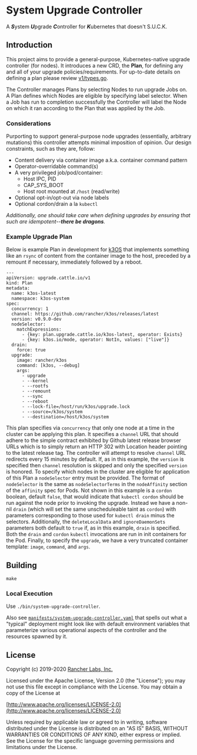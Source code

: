 # System Upgrade Controller

A ***S***ystem ***U***pgrade ***C***ontroller for ***K***ubernetes that doesn't S.U.C.K.

## Introduction

This project aims to provide a general-purpose, Kubernetes-native upgrade controller (for nodes).
It introduces a new CRD, the **Plan**, for defining any and all of your upgrade policies/requirements.
For up-to-date details on defining a plan please review [v1/types.go](pkg/apis/upgrade.cattle.io/v1/types.go).

The Controller manages Plans by selecting Nodes to run upgrade Jobs on.
A Plan defines which Nodes are eligible by specifying label selector.
When a Job has run to completion successfully the Controller will label the Node on which it ran
according to the Plan that was applied by the Job.

### Considerations

Purporting to support general-purpose node upgrades (essentially, arbitrary mutations) this controller attempts
minimal imposition of opinion. Our design constraints, such as they are, follow:

- Content delivery via container image a.k.a. container command pattern
- Operator-overridable command(s)
- A very privileged job/pod/container:
  - Host IPC, PID
  - CAP_SYS_BOOT
  - Host root mounted at `/host` (read/write)
- Optional opt-in/opt-out via node labels
- Optional cordon/drain a la `kubectl`

_Additionally, one should take care when defining upgrades by ensuring that such are idempotent--**there be dragons**._

### Example Upgrade Plan

Below is example Plan in development for [k3OS](https://github.com/rancher/k3os) that implements something like an
`rsync` of content from the container image to the host, preceded by a remount if necessary, immediately followed by a reboot.

```
---
apiVersion: upgrade.cattle.io/v1
kind: Plan
metadata:
  name: k3os-latest
  namespace: k3os-system
spec:
  concurrency: 1
  channel: https://github.com/rancher/k3os/releases/latest
  version: v0.9.0-dev
  nodeSelector:
    matchExpressions:
      - {key: plan.upgrade.cattle.io/k3os-latest, operator: Exists}
      - {key: k3os.io/mode, operator: NotIn, values: ["live"]}
  drain:
    force: true
  upgrade:
    image: rancher/k3os
    command: [k3os, --debug]
    args:
      - upgrade
      - --kernel
      - --rootfs
      - --remount
      - --sync
      - --reboot
      - --lock-file=/host/run/k3os/upgrade.lock
      - --source=/k3os/system
      - --destination=/host/k3os/system
```

This plan specifies via `concurrency` that only one node at a time in the cluster can be applying this plan.
It specifies a `channel` URL that should adhere to the simple contract exhibited by Github latest release browser URLs
which is to simply return an HTTP 302 with Location header pointing to the latest release tag. The controller will attempt to
resolve `channel` URL redirects every 15 minutes by default. If, as in this example, the `version` is specified then 
`channel` resolution is skipped and only the specified `version` is honored.
To specify which nodes in the cluster are eligible for application of this Plan a `nodeSelector` entry must be provided.
The format of `nodeSelector` is the same as `nodeSelectorTerms` in the `nodeAffinity` section of the `affinity` spec for
Pods.
Not shown in this example is a `cordon` boolean, default `false`, that would indicate that `kubectl cordon` should be
run against the node prior to invoking the upgrade.
Instead we have a non-nil `drain` (which will set the same unscheduleable taint as `cordon`) with parameters
corresponding to those used for `kubectl drain` minus the selectors. Additionally, the `deleteLocalData` and 
`ignoreDaemonSets` parameters both default to `true` if, as in this example, `drain` is specified.
Both the `drain` and `cordon` `kubectl` invocations are run in init containers for the Pod.
Finally, to specify the `upgrade`, we have a very truncated container template: `image`, `command`, and `args`.

## Building
`make`

### Local Execution

Use `./bin/system-upgrade-controller`.

Also see [`manifests/system-upgrade-controller.yaml`](manifests/system-upgrade-controller.yaml) that spells out what a
"typical" deployment might look like with default environment variables that parameterize various operational aspects
of the controller and the resources spawned by it.

## License
Copyright (c) 2019-2020 [Rancher Labs, Inc.](http://rancher.com)

Licensed under the Apache License, Version 2.0 (the "License");
you may not use this file except in compliance with the License.
You may obtain a copy of the License at

[http://www.apache.org/licenses/LICENSE-2.0](http://www.apache.org/licenses/LICENSE-2.0)

Unless required by applicable law or agreed to in writing, software
distributed under the License is distributed on an "AS IS" BASIS,
WITHOUT WARRANTIES OR CONDITIONS OF ANY KIND, either express or implied.
See the License for the specific language governing permissions and
limitations under the License.
